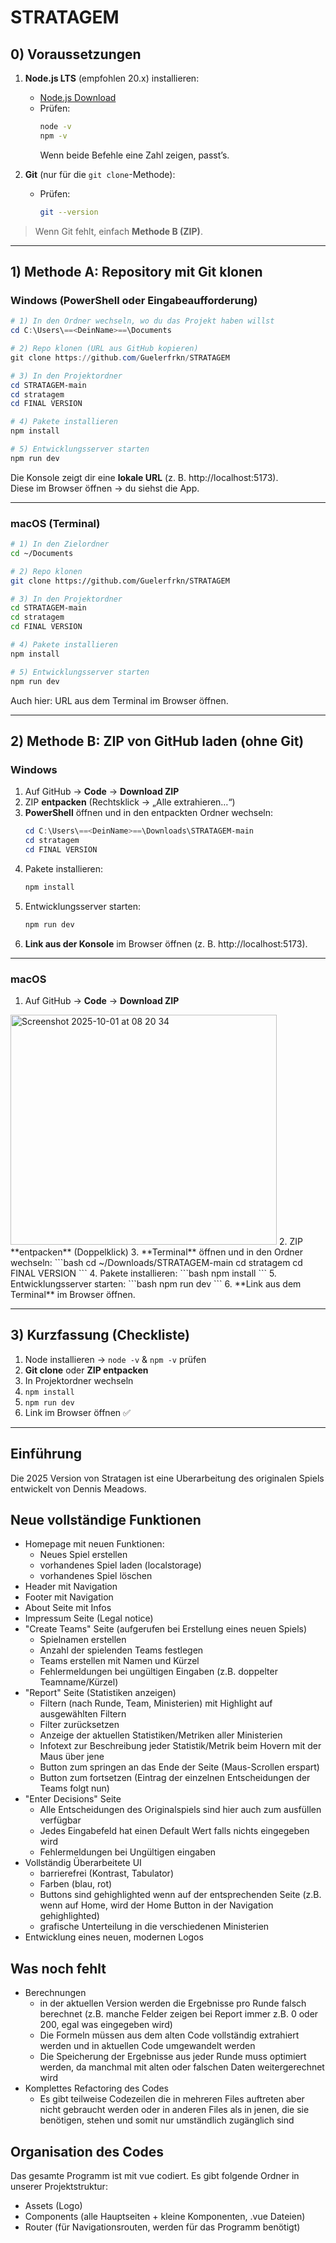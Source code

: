 # STRATAGEM

## 0) Voraussetzungen

1. **Node.js LTS** (empfohlen 20.x) installieren:  
   - [Node.js Download](https://nodejs.org)  
   - Prüfen:
     ```bash
     node -v
     npm -v
     ```
     Wenn beide Befehle eine Zahl zeigen, passt’s.

2. **Git** (nur für die `git clone`-Methode):  
   - Prüfen:
     ```bash
     git --version
     ```

> Wenn Git fehlt, einfach **Methode B (ZIP)**.

---

## 1) Methode A: Repository mit Git klonen

### Windows (PowerShell oder Eingabeaufforderung)

```powershell
# 1) In den Ordner wechseln, wo du das Projekt haben willst
cd C:\Users\==<DeinName>==\Documents

# 2) Repo klonen (URL aus GitHub kopieren)
git clone https://github.com/Guelerfrkn/STRATAGEM

# 3) In den Projektordner
cd STRATAGEM-main
cd stratagem
cd FINAL VERSION

# 4) Pakete installieren
npm install

# 5) Entwicklungsserver starten
npm run dev
```

Die Konsole zeigt dir eine **lokale URL** (z. B. http://localhost:5173).  
Diese im Browser öffnen → du siehst die App.

---

### macOS (Terminal)

```bash
# 1) In den Zielordner
cd ~/Documents

# 2) Repo klonen
git clone https://github.com/Guelerfrkn/STRATAGEM

# 3) In den Projektordner
cd STRATAGEM-main
cd stratagem
cd FINAL VERSION

# 4) Pakete installieren
npm install

# 5) Entwicklungsserver starten
npm run dev
```

Auch hier: URL aus dem Terminal im Browser öffnen.

---

## 2) Methode B: ZIP von GitHub laden (ohne Git)

### Windows

1. Auf GitHub → **Code** → **Download ZIP**  
2. ZIP **entpacken** (Rechtsklick → „Alle extrahieren…“)  
3. **PowerShell** öffnen und in den entpackten Ordner wechseln:
   ```powershell
   cd C:\Users\==<DeinName>==\Downloads\STRATAGEM-main
   cd stratagem
   cd FINAL VERSION
   ```
4. Pakete installieren:
   ```powershell
   npm install
   ```
5. Entwicklungsserver starten:
   ```powershell
   npm run dev
   ```
6. **Link aus der Konsole** im Browser öffnen (z. B. http://localhost:5173).

---

### macOS

1. Auf GitHub → **Code** → **Download ZIP**  
<img width="426" height="368" alt="Screenshot 2025-10-01 at 08 20 34" src="https://github.com/user-attachments/assets/6f0b7ad9-9439-4e9f-af5e-6f2df965ea63" />
2. ZIP **entpacken** (Doppelklick)  
3. **Terminal** öffnen und in den Ordner wechseln:
   ```bash
   cd ~/Downloads/STRATAGEM-main
   cd stratagem
   cd FINAL VERSION
   ```
4. Pakete installieren:
   ```bash
   npm install
   ```
5. Entwicklungsserver starten:
   ```bash
   npm run dev
   ```
6. **Link aus dem Terminal** im Browser öffnen.

---

## 3) Kurzfassung (Checkliste)

1. Node installieren → `node -v` & `npm -v` prüfen  
2. **Git clone** oder **ZIP entpacken**  
3. In Projektordner wechseln  
4. `npm install`  
5. `npm run dev`  
6. Link im Browser öffnen ✅

---

## Einführung
Die 2025 Version von Stratagen ist eine Uberarbeitung des originalen Spiels entwickelt von Dennis Meadows.

## Neue vollständige Funktionen
- Homepage mit neuen Funktionen:
    * Neues Spiel erstellen
    * vorhandenes Spiel laden (localstorage)
    * vorhandenes Spiel löschen
- Header mit Navigation
- Footer mit Navigation
- About Seite mit Infos
- Impressum Seite (Legal notice)
- "Create Teams" Seite (aufgerufen bei Erstellung eines neuen Spiels)
    * Spielnamen erstellen
    * Anzahl der spielenden Teams festlegen
    * Teams erstellen mit Namen und Kürzel
    * Fehlermeldungen bei ungültigen Eingaben (z.B. doppelter Teamname/Kürzel)
- "Report" Seite (Statistiken anzeigen)
    * Filtern (nach Runde, Team, Ministerien) mit Highlight auf ausgewählten Filtern
    * Filter zurücksetzen
    * Anzeige der aktuellen Statistiken/Metriken aller Ministerien
    * Infotext zur Beschreibung jeder Statistik/Metrik beim Hovern mit der Maus über jene
    * Button zum springen an das Ende der Seite (Maus-Scrollen erspart)
    * Button zum fortsetzen (Eintrag der einzelnen Entscheidungen der Teams folgt nun)
- "Enter Decisions" Seite
    * Alle Entscheidungen des Originalspiels sind hier auch zum ausfüllen verfügbar
    * Jedes Eingabefeld hat einen Default Wert falls nichts eingegeben wird
    * Fehlermeldungen bei Ungültigen eingaben
- Vollständig Überarbeitete UI
    * barrierefrei (Kontrast, Tabulator)
    * Farben (blau, rot)
    * Buttons sind gehighlighted wenn auf der entsprechenden Seite (z.B. wenn auf Home, wird der Home Button in der Navigation gehighlighted)
    * grafische Unterteilung in die verschiedenen Ministerien
- Entwicklung eines neuen, modernen Logos

## Was noch fehlt
- Berechnungen
    * in der aktuellen Version werden die Ergebnisse pro Runde falsch berechnet (z.B. manche Felder zeigen bei Report immer z.B. 0 oder 200, egal was eingegeben wird)
    * Die Formeln müssen aus dem alten Code vollständig extrahiert werden und in aktuellen Code umgewandelt werden
    * Die Speicherung der Ergebnisse aus jeder Runde muss optimiert werden, da manchmal mit alten oder falschen Daten weitergerechnet wird
- Komplettes Refactoring des Codes
    * Es gibt teilweise Codezeilen die in mehreren Files auftreten aber nicht gebraucht werden oder in anderen Files als in jenen, die sie benötigen, stehen und somit nur umständlich zugänglich sind

## Organisation des Codes
Das gesamte Programm ist mit vue codiert. Es gibt folgende Ordner in unserer Projektstruktur:
- Assets (Logo)
- Components (alle Hauptseiten + kleine Komponenten, .vue Dateien)
- Router (für Navigationsrouten, werden für das Programm benötigt)
